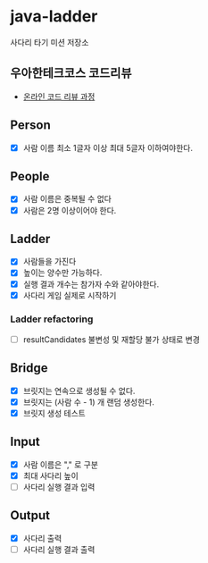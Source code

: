 # java-ladder

사다리 타기 미션 저장소

## 우아한테크코스 코드리뷰

- [온라인 코드 리뷰 과정](https://github.com/woowacourse/woowacourse-docs/blob/master/maincourse/README.md)

## Person

- [x] 사람 이름 최소 1글자 이상 최대 5글자 이하여야한다.

## People

- [x] 사람 이름은 중복될 수 없다
- [x] 사람은 2명 이상이어야 한다.

## Ladder

- [x] 사람들을 가진다
- [x] 높이는 양수만 가능하다.
- [x] 실행 결과 개수는 참가자 수와 같아야한다.
- [x] 사다리 게임 실제로 시작하기

### Ladder refactoring
- [ ] resultCandidates 불변성 및 재할당 불가 상태로 변경

## Bridge
- [x] 브릿지는 연속으로 생성될 수 없다.
- [x] 브릿지는 (사람 수 - 1) 개 랜덤 생성한다.
- [x] 브릿지 생성 테스트

## Input
- [x] 사람 이름은 "," 로 구분
- [x] 최대 사다리 높이
- [ ] 사다리 실행 결과 입력

## Output
- [x] 사다리 출력
- [ ] 사다리 실행 결과 출력
